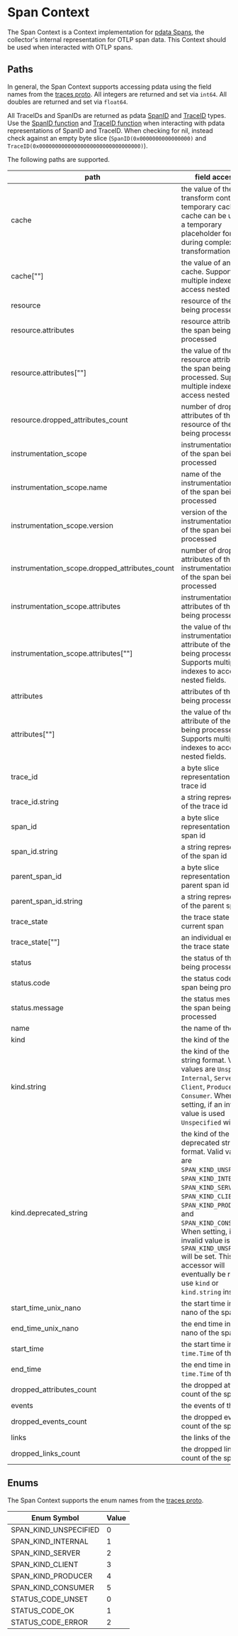 # Span Context

The Span Context is a Context implementation for [pdata Spans](https://github.com/GlancingMind/opentelemetry-collector/tree/main/pdata/ptrace), the collector's internal representation for OTLP span data.  This Context should be used when interacted with OTLP spans.

## Paths
In general, the Span Context supports accessing pdata using the field names from the [traces proto](https://github.com/GlancingMind/opentelemetry-proto/blob/main/opentelemetry/proto/trace/v1/trace.proto).  All integers are returned and set via `int64`.  All doubles are returned and set via `float64`.

All TraceIDs and SpanIDs are returned as pdata [SpanID](https://github.com/GlancingMind/opentelemetry-collector/blob/main/pdata/pcommon/spanid.go) and [TraceID](https://github.com/GlancingMind/opentelemetry-collector/blob/main/pdata/pcommon/traceid.go) types.  Use the [SpanID function](https://github.com/GlancingMind/opentelemetry-collector-contrib/blob/main/pkg/ottl/ottlfuncs/README.md#spanid) and [TraceID function](https://github.com/GlancingMind/opentelemetry-collector-contrib/blob/main/pkg/ottl/ottlfuncs/README.md#traceid) when interacting with pdata representations of SpanID and TraceID.  When checking for nil, instead check against an empty byte slice (`SpanID(0x0000000000000000)` and `TraceID(0x00000000000000000000000000000000)`).  

The following paths are supported.

| path                                           | field accessed                                                                                                                                                                                                                                                                                                                                                            | type                                                                    |
|------------------------------------------------|---------------------------------------------------------------------------------------------------------------------------------------------------------------------------------------------------------------------------------------------------------------------------------------------------------------------------------------------------------------------------|-------------------------------------------------------------------------|
| cache                                          | the value of the current transform context's temporary cache. cache can be used as a temporary placeholder for data during complex transformations                                                                                                                                                                                                                        | pcommon.Map                                                             |
| cache\[""\]                                    | the value of an item in cache. Supports multiple indexes to access nested fields.                                                                                                                                                                                                                                                                                         | string, bool, int64, float64, pcommon.Map, pcommon.Slice, []byte or nil |
| resource                                       | resource of the span being processed                                                                                                                                                                                                                                                                                                                                      | pcommon.Resource                                                        |
| resource.attributes                            | resource attributes of the span being processed                                                                                                                                                                                                                                                                                                                           | pcommon.Map                                                             |
| resource.attributes\[""\]                      | the value of the resource attribute of the span being processed. Supports multiple indexes to access nested fields.                                                                                                                                                                                                                                                       | string, bool, int64, float64, pcommon.Map, pcommon.Slice, []byte or nil |
| resource.dropped_attributes_count              | number of dropped attributes of the resource of the span being processed                                                                                                                                                                                                                                                                                                  | int64                                                                   |
| instrumentation_scope                          | instrumentation scope of the span being processed                                                                                                                                                                                                                                                                                                                         | pcommon.InstrumentationScope                                            |
| instrumentation_scope.name                     | name of the instrumentation scope of the span being processed                                                                                                                                                                                                                                                                                                             | string                                                                  |
| instrumentation_scope.version                  | version of the instrumentation scope of the span being processed                                                                                                                                                                                                                                                                                                          | string                                                                  |
| instrumentation_scope.dropped_attributes_count | number of dropped attributes of the instrumentation scope of the span being processed                                                                                                                                                                                                                                                                                     | int64                                                                   |
| instrumentation_scope.attributes               | instrumentation scope attributes of the span being processed                                                                                                                                                                                                                                                                                                              | pcommon.Map                                                             |
| instrumentation_scope.attributes\[""\]         | the value of the instrumentation scope attribute of the span being processed. Supports multiple indexes to access nested fields.                                                                                                                                                                                                                                          | string, bool, int64, float64, pcommon.Map, pcommon.Slice, []byte or nil |
| attributes                                     | attributes of the span being processed                                                                                                                                                                                                                                                                                                                                    | pcommon.Map                                                             |
| attributes\[""\]                               | the value of the attribute of the span being processed. Supports multiple indexes to access nested fields.                                                                                                                                                                                                                                                                | string, bool, int64, float64, pcommon.Map, pcommon.Slice, []byte or nil |
| trace_id                                       | a byte slice representation of the trace id                                                                                                                                                                                                                                                                                                                               | pcommon.TraceID                                                         |
| trace_id.string                                | a string representation of the trace id                                                                                                                                                                                                                                                                                                                                   | string                                                                  |
| span_id                                        | a byte slice representation of the span id                                                                                                                                                                                                                                                                                                                                | pcommon.SpanID                                                          |
| span_id.string                                 | a string representation of the span id                                                                                                                                                                                                                                                                                                                                    | string                                                                  |
| parent_span_id                                 | a byte slice representation of the parent span id                                                                                                                                                                                                                                                                                                                         | pcommon.SpanID                                                          |
| parent_span_id.string                          | a string representation of the parent span id                                                                                                                                                                                                                                                                                                                             | string                                                                  |
| trace_state                                    | the trace state of the current span                                                                                                                                                                                                                                                                                                                                       | string                                                                  |
| trace_state\[""\]                              | an individual entry in the trace state                                                                                                                                                                                                                                                                                                                                    | string                                                                  |
| status                                         | the status of the span being processed                                                                                                                                                                                                                                                                                                                                    | ptrace.Status                                                           |
| status.code                                    | the status code of the span being processed                                                                                                                                                                                                                                                                                                                               | int64                                                                   |
| status.message                                 | the status message of the span being processed                                                                                                                                                                                                                                                                                                                            | string                                                                  |
| name                                           | the name of the span                                                                                                                                                                                                                                                                                                                                                      | string                                                                  |
| kind                                           | the kind of the span                                                                                                                                                                                                                                                                                                                                                      | int64                                                                   |
| kind.string                                    | the kind of the span in string format.  Valid values are `Unspecified`, `Internal`, `Server`, `Client`, `Producer`, and `Consumer`.  When setting, if an invalid value is used `Unspecified` will be set.                                                                                                                                                                 | string                                                                  |
| kind.deprecated_string                         | the kind of the span in deprecated string format.  Valid values are `SPAN_KIND_UNSPECIFIED`, `SPAN_KIND_INTERNAL`, `SPAN_KIND_SERVER`, `SPAN_KIND_CLIENT`, `SPAN_KIND_PRODUCER`, and `SPAN_KIND_CONSUMER`.  When setting, if an invalid value is used `SPAN_KIND_UNSPECIFIED` will be set. This accessor will eventually be removed, use `kind` or `kind.string` instead. | string                                                                  |
| start_time_unix_nano                           | the start time in unix nano of the span                                                                                                                                                                                                                                                                                                                                   | int64                                                                   |
| end_time_unix_nano                             | the end time in unix nano of the span                                                                                                                                                                                                                                                                                                                                     | int64                                                                   |
| start_time                                     | the start time in `time.Time` of the span                                                                                                                                                                                                                                                                                                                                 | `time.Time`                                                                   |
| end_time                                       | the end time in `time.Time` of the span                                                                                                                                                                                                                                                                                                                                   | `time.Time`                                                                   |
| dropped_attributes_count                       | the dropped attributes count of the span                                                                                                                                                                                                                                                                                                                                  | int64                                                                   |
| events                                         | the events of the span                                                                                                                                                                                                                                                                                                                                                    | ptrace.SpanEventSlice                                                   |
| dropped_events_count                           | the dropped events count of the span                                                                                                                                                                                                                                                                                                                                      | int64                                                                   |
| links                                          | the links of the span                                                                                                                                                                                                                                                                                                                                                     | ptrace.SpanLinkSlice                                                    |
| dropped_links_count                            | the dropped links count of the span                                                                                                                                                                                                                                                                                                                                       | int64                                                                   |


## Enums

The Span Context supports the enum names from the [traces proto](https://github.com/GlancingMind/opentelemetry-proto/blob/main/opentelemetry/proto/trace/v1/trace.proto).

| Enum Symbol           | Value |
|-----------------------|-------|
| SPAN_KIND_UNSPECIFIED | 0     |
| SPAN_KIND_INTERNAL    | 1     |
| SPAN_KIND_SERVER      | 2     |
| SPAN_KIND_CLIENT      | 3     |
| 	SPAN_KIND_PRODUCER   | 4     |
| 	SPAN_KIND_CONSUMER   | 5     |
| 	STATUS_CODE_UNSET    | 0     |
| 	STATUS_CODE_OK       | 1     |
| 	STATUS_CODE_ERROR    | 2     |
